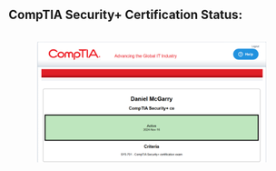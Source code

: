 <h2>CompTIA Security+ Certification Status:</h2>

<p align="center">
 <br/>
<img src="security+ status.PNG" height="80%" width="80%" alt="Disk Sanitization Steps"/>
<br />

